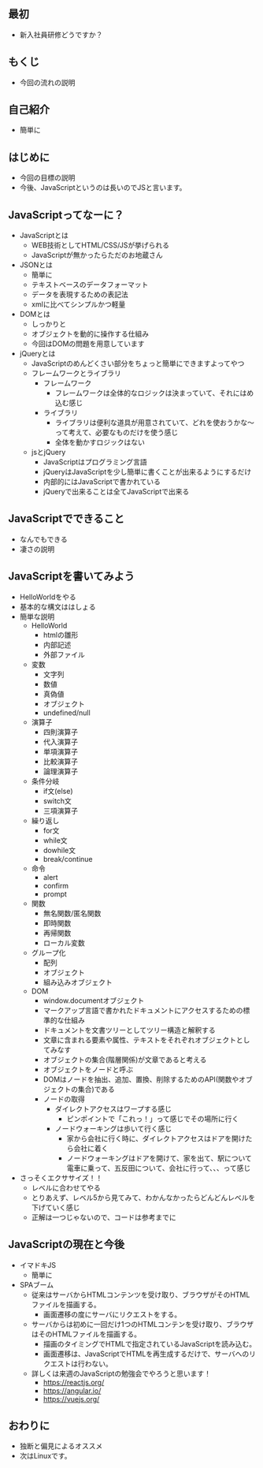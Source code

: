 ## 最初
- 新入社員研修どうですか？

## もくじ
- 今回の流れの説明

## 自己紹介
- 簡単に

## はじめに
- 今回の目標の説明
- 今後、JavaScriptというのは長いのでJSと言います。

## JavaScriptってなーに？
- JavaScriptとは
    - WEB技術としてHTML/CSS/JSが挙げられる
    - JavaScriptが無かったらただのお地蔵さん
- JSONとは
    - 簡単に
    - テキストベースのデータフォーマット
    - データを表現するための表記法
    - xmlに比べてシンプルかつ軽量
- DOMとは
    - しっかりと
    - オブジェクトを動的に操作する仕組み
    - 今回はDOMの問題を用意しています
- jQueryとは
    - JavaScriptのめんどくさい部分をちょっと簡単にできますよってやつ
    - フレームワークとライブラリ
        - フレームワーク
            - フレームワークは全体的なロジックは決まっていて、それにはめ込む感じ
        - ライブラリ
            - ライブラリは便利な道具が用意されていて、どれを使おうかな〜って考えて、必要なものだけを使う感じ
            - 全体を動かすロジックはない
    - jsとjQuery
        - JavaScriptはプログラミング言語
        - jQueryはJavaScriptを少し簡単に書くことが出来るようにするだけ
        - 内部的にはJavaScriptで書かれている
        - jQueryで出来ることは全てJavaScriptで出来る

##  JavaScriptでできること
- なんでもできる
- 凄さの説明

## JavaScriptを書いてみよう
- HelloWorldをやる
- 基本的な構文ははしょる
- 簡単な説明
    - HelloWorld
        - htmlの雛形
        - 内部記述
        - 外部ファイル
    - 変数
        - 文字列
        - 数値
        - 真偽値
        - オブジェクト
        - undefined/null
    - 演算子
        - 四則演算子
        - 代入演算子
        - 単項演算子
        - 比較演算子
        - 論理演算子
    - 条件分岐
        - if文(else)
        - switch文
        - 三項演算子
    - 繰り返し
        - for文
        - while文
        - dowhile文
        - break/continue
    - 命令
        - alert
        - confirm
        - prompt
    - 関数
        - 無名関数/匿名関数
        - 即時関数
        - 再帰関数
        - ローカル変数
    - グループ化
        - 配列
        - オブジェクト
        - 組み込みオブジェクト
    - DOM
        - window.documentオブジェクト
        - マークアップ言語で書かれたドキュメントにアクセスするための標準的な仕組み
        - ドキュメントを文書ツリーとしてツリー構造と解釈する
        - 文章に含まれる要素や属性、テキストをそれぞれオブジェクトとしてみなす
        - オブジェクトの集合(階層関係)が文章であると考える
        - オブジェクトをノードと呼ぶ
        - DOMはノードを抽出、追加、置換、削除するためのAPI(関数やオブジェクトの集合)である
        - ノードの取得
            - ダイレクトアクセスはワープする感じ
                - ピンポイントで「これっ！」って感じでその場所に行く
            - ノードウォーキングは歩いて行く感じ
                - 家から会社に行く時に、ダイレクトアクセスはドアを開けたら会社に着く
                - ノードウォーキングはドアを開けて、家を出て、駅について電車に乗って、五反田について、会社に行って、、、って感じ
- さっそくエクササイズ！！
    - レベルに合わせてやる
    - とりあえず、レベル5から見てみて、わかんなかったらどんどんレベルを下げていく感じ
    - 正解は一つじゃないので、コードは参考までに

## JavaScriptの現在と今後
- イマドキJS
    - 簡単に
- SPAブーム
    -  従来はサーバからHTMLコンテンツを受け取り、ブラウザがそのHTMLファイルを描画する。
        - 画面遷移の度にサーバにリクエストをする。
    - サーバからは初めに一回だけ1つのHTMLコンテンを受け取り、ブラウザはそのHTMLファイルを描画する。
        - 描画のタイミングでHTMLで指定されているJavaScriptを読み込む。
        - 画面遷移は、JavaScriptでHTMLを再生成するだけで、サーバへのリクエストは行わない。
    - 詳しくは来週のJavaScriptの勉強会でやろうと思います！
        - https://reactjs.org/
        - https://angular.io/
        - https://vuejs.org/

## おわりに
- 独断と偏見によるオススメ
- 次はLinuxです。
